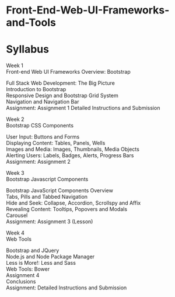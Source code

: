 # Front-End-Web-UI-Frameworks-and-Tools
# Syllabus

Week 1<br>
Front-end Web UI Frameworks Overview: Bootstrap<br>

Full Stack Web Development: The Big Picture<br>
Introduction to Bootstrap<br>
Responsive Design and Bootstrap Grid System<br>
Navigation and Navigation Bar<br>
Assignment: Assignment 1 Detailed Instructions and Submission<br>

Week 2<br>
Bootstrap CSS Components<br>

User Input: Buttons and Forms<br>
Displaying Content: Tables, Panels, Wells<br>
Images and Media: Images, Thumbnails, Media Objects<br>
Alerting Users: Labels, Badges, Alerts, Progress Bars<br>
Assignment: Assignment 2<br>

Week 3<br>
Bootstrap Javascript Components<br>

Bootstrap JavaScript Components Overview<br>
Tabs, Pills and Tabbed Navigation<br>
Hide and Seek: Collapse, Accordion, Scrollspy and Affix<br>
Revealing Content: Tooltips, Popovers and Modals<br>
Carousel<br>
Assignment: Assignment 3 (Lesson)<br>

Week 4<br>
Web Tools<br>

Bootstrap and JQuery<br>
Node.js and Node Package Manager<br>
Less is More!: Less and Sass<br>
Web Tools: Bower<br>
Assignment 4<br>
Conclusions<br>
Assignment: Detailed Instructions and Submission<br>
